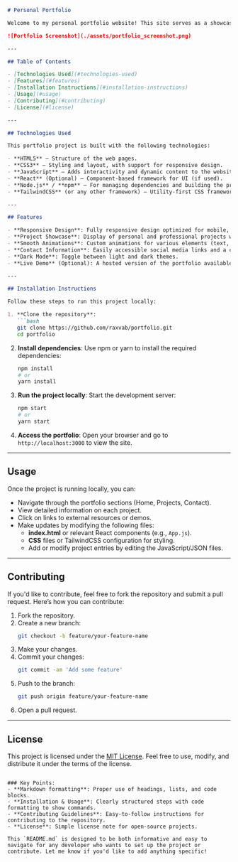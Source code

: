 
```markdown
# Personal Portfolio

Welcome to my personal portfolio website! This site serves as a showcase for my skills, projects, and professional experience. It’s designed to give you a clear view of what I do and how you can contact me.

![Portfolio Screenshot](./assets/portfolio_screenshot.png)

---

## Table of Contents

- [Technologies Used](#technologies-used)
- [Features](#features)
- [Installation Instructions](#installation-instructions)
- [Usage](#usage)
- [Contributing](#contributing)
- [License](#license)

---

## Technologies Used

This portfolio project is built with the following technologies:

- **HTML5** – Structure of the web pages.
- **CSS3** – Styling and layout, with support for responsive design.
- **JavaScript** – Adds interactivity and dynamic content to the website.
- **React** (Optional) – Component-based framework for UI (if used).
- **Node.js** / **npm** – For managing dependencies and building the project.
- **TailwindCSS** (or any other framework) – Utility-first CSS framework for fast styling.

---

## Features

- **Responsive Design**: Fully responsive design optimized for mobile, tablet, and desktop.
- **Project Showcase**: Display of personal and professional projects with detailed descriptions.
- **Smooth Animations**: Custom animations for various elements (text, images, buttons, etc.).
- **Contact Information**: Easily accessible social media links and a contact form for potential collaborations.
- **Dark Mode**: Toggle between light and dark themes.
- **Live Demo** (Optional): A hosted version of the portfolio available for viewing online.

---

## Installation Instructions

Follow these steps to run this project locally:

1. **Clone the repository**:
   ```bash
   git clone https://github.com/raxvab/portfolio.git
   cd portfolio
   ```

2. **Install dependencies**:
   Use npm or yarn to install the required dependencies:
   ```bash
   npm install
   # or
   yarn install
   ```

3. **Run the project locally**:
   Start the development server:
   ```bash
   npm start
   # or
   yarn start
   ```

4. **Access the portfolio**:
   Open your browser and go to `http://localhost:3000` to view the site.

---

## Usage

Once the project is running locally, you can:

- Navigate through the portfolio sections (Home, Projects, Contact).
- View detailed information on each project.
- Click on links to external resources or demos.
- Make updates by modifying the following files:
  - **index.html** or relevant React components (e.g., `App.js`).
  - **CSS** files or TailwindCSS configuration for styling.
  - Add or modify project entries by editing the JavaScript/JSON files.

---

## Contributing

If you'd like to contribute, feel free to fork the repository and submit a pull request. Here’s how you can contribute:

1. Fork the repository.
2. Create a new branch:
   ```bash
   git checkout -b feature/your-feature-name
   ```
3. Make your changes.
4. Commit your changes:
   ```bash
   git commit -am 'Add some feature'
   ```
5. Push to the branch:
   ```bash
   git push origin feature/your-feature-name
   ```
6. Open a pull request.

---

## License

This project is licensed under the [MIT License](LICENSE). Feel free to use, modify, and distribute it under the terms of the license.
```

### Key Points:
- **Markdown formatting**: Proper use of headings, lists, and code blocks.
- **Installation & Usage**: Clearly structured steps with code formatting to show commands.
- **Contributing Guidelines**: Easy-to-follow instructions for contributing to the repository.
- **License**: Simple license note for open-source projects.

This `README.md` is designed to be both informative and easy to navigate for any developer who wants to set up the project or contribute. Let me know if you'd like to add anything specific!
